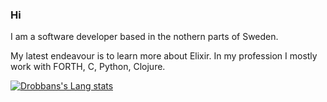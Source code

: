 ### Hi

I am a software developer based in the nothern parts of Sweden. 

My latest endeavour is to learn more about Elixir. In my profession I mostly work with FORTH, C, Python, Clojure.


[![Drobbans's Lang stats](https://github-readme-stats.vercel.app/api/top-langs/?username=drobban&layout=compact&hide=Makefile,Shell)](https://github.com/drobban)
